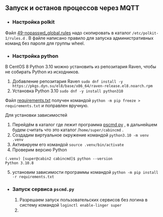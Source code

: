 ## Запуск и останов процессов через MQTT

- ### Настройка polkit
Файл [49-nopasswd_global.rules](49-nopasswd_global.rules) надо скопировать в каталог `/etc/polkit-1/rules.d` . В файле написано правило для запуска административных команд без пароля для группы wheel.

- ### Настройка python
В CentOS 8 Python 3.10 можно установить из репозитария Raven, чтобы не собирать Python из исходников. 

1. Добавление репозитария Raven `sudo dnf install -y https://pkgs.dyn.su/el8/base/x86_64/raven-release.el8.noarch.rpm`
2. Установка Python 3.10 `sudo dnf -y install python310`

Файл [requirements.txt](requirements.txt) получен командой `python -m pip freeze > requirements.txt` и поправлен вручную.

Для установки зависимостей
1. Перейдём в каталог где лежит программа [pscmd.py](pscmd.py) , в дальнейшем будем считать что это каталог /`home/super/cabincmd` .
2. Создадим виртуальное окружение командой `python3.10 -m venv .venv` 
3. Активируем его командой `source .venv/bin/activate`
4. Проверим версию Python
```
(.venv) [super@cabin2 cabincmd]$ python --version
Python 3.10.8
```
5. установим зависимости программы командой `python -m pip install -r requirements.txt`

- ### Запуск сервиса `pscmd.py`
    1. Разрешаем запуск пользовательских сервисов без логина в систему командой `loginctl enable-linger super`
    22. 

